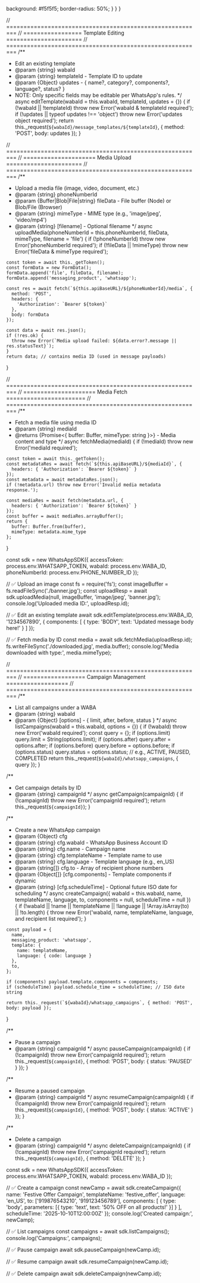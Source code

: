  background: #f5f5f5;
      border-radius: 50%;
    }
  }
}

// =========================================================
  // ================= Template Editing ======================
  // =========================================================
  /**
   * Edit an existing template
   * @param {string} wabaId
   * @param {string} templateId - Template ID to update
   * @param {Object} updates - { name?, category?, components?, language?, status? }
   * NOTE: Only specific fields may be editable per WhatsApp's rules.
   */
  async editTemplate(wabaId = this.wabaId, templateId, updates = {}) {
    if (!wabaId || !templateId) throw new Error('wabaId & templateId required');
    if (!updates || typeof updates !== 'object') throw new Error('updates object required');
    return this._request(`${wabaId}/message_templates/${templateId}`, { method: 'POST', body: updates });
  }

  // =========================================================
  // ===================== Media Upload ======================
  // =========================================================
  /**
   * Upload a media file (image, video, document, etc.)
   * @param {string} phoneNumberId
   * @param {Buffer|Blob|File|string} fileData - File buffer (Node) or Blob/File (Browser)
   * @param {string} mimeType - MIME type (e.g., 'image/jpeg', 'video/mp4')
   * @param {string} [filename] - Optional filename
   */
  async uploadMedia(phoneNumberId = this.phoneNumberId, fileData, mimeType, filename = 'file') {
    if (!phoneNumberId) throw new Error('phoneNumberId required');
    if (!fileData || !mimeType) throw new Error('fileData & mimeType required');

    const token = await this._getToken();
    const formData = new FormData();
    formData.append('file', fileData, filename);
    formData.append('messaging_product', 'whatsapp');

    const res = await fetch(`${this.apiBaseURL}/${phoneNumberId}/media`, {
      method: 'POST',
      headers: {
        'Authorization': `Bearer ${token}`
      },
      body: formData
    });

    const data = await res.json();
    if (!res.ok) {
      throw new Error(`Media upload failed: ${data.error?.message || res.statusText}`);
    }
    return data; // contains media ID (used in message payloads)
  }

  // =========================================================
  // ===================== Media Fetch =======================
  // =========================================================
  /**
   * Fetch a media file using media ID
   * @param {string} mediaId
   * @returns {Promise<{ buffer: Buffer, mimeType: string }>} - Media content and type
   */
  async fetchMedia(mediaId) {
    if (!mediaId) throw new Error('mediaId required');

    const token = await this._getToken();
    const metadataRes = await fetch(`${this.apiBaseURL}/${mediaId}`, {
      headers: { 'Authorization': `Bearer ${token}` }
    });
    const metadata = await metadataRes.json();
    if (!metadata.url) throw new Error('Invalid media metadata response.');

    const mediaRes = await fetch(metadata.url, {
      headers: { 'Authorization': `Bearer ${token}` }
    });
    const buffer = await mediaRes.arrayBuffer();
    return {
      buffer: Buffer.from(buffer),
      mimeType: metadata.mime_type
    };
  }



const sdk = new WhatsAppSDK({
  accessToken: process.env.WHATSAPP_TOKEN,
  wabaId: process.env.WABA_ID,
  phoneNumberId: process.env.PHONE_NUMBER_ID
});

// ✅ Upload an image
const fs = require('fs');
const imageBuffer = fs.readFileSync('./banner.jpg');
const uploadResp = await sdk.uploadMedia(null, imageBuffer, 'image/jpeg', 'banner.jpg');
console.log('Uploaded media ID:', uploadResp.id);

// ✅ Edit an existing template
await sdk.editTemplate(process.env.WABA_ID, '1234567890', {
  components: [
    { type: 'BODY', text: 'Updated message body here!' }
  ]
});

// ✅ Fetch media by ID
const media = await sdk.fetchMedia(uploadResp.id);
fs.writeFileSync('./downloaded.jpg', media.buffer);
console.log('Media downloaded with type:', media.mimeType);




// =========================================================
  // ================== Campaign Management ==================
  // =========================================================
  /**
   * List all campaigns under a WABA
   * @param {string} wabaId
   * @param {Object} [options] - { limit, after, before, status }
   */
  async listCampaigns(wabaId = this.wabaId, options = {}) {
    if (!wabaId) throw new Error('wabaId required');
    const query = {};
    if (options.limit) query.limit = String(options.limit);
    if (options.after) query.after = options.after;
    if (options.before) query.before = options.before;
    if (options.status) query.status = options.status; // e.g., ACTIVE, PAUSED, COMPLETED
    return this._request(`${wabaId}/whatsapp_campaigns`, { query });
  }

  /**
   * Get campaign details by ID
   * @param {string} campaignId
   */
  async getCampaign(campaignId) {
    if (!campaignId) throw new Error('campaignId required');
    return this._request(`${campaignId}`);
  }

  /**
   * Create a new WhatsApp campaign
   * @param {Object} cfg
   * @param {string} cfg.wabaId - WhatsApp Business Account ID
   * @param {string} cfg.name - Campaign name
   * @param {string} cfg.templateName - Template name to use
   * @param {string} cfg.language - Template language (e.g., en_US)
   * @param {string[]} cfg.to - Array of recipient phone numbers
   * @param {Object[]} [cfg.components] - Template components if dynamic
   * @param {string} [cfg.scheduleTime] - Optional future ISO date for scheduling
   */
  async createCampaign({ wabaId = this.wabaId, name, templateName, language, to, components = null, scheduleTime = null }) {
    if (!wabaId || !name || !templateName || !language || !Array.isArray(to) || !to.length) {
      throw new Error('wabaId, name, templateName, language, and recipient list required');
    }

    const payload = {
      name,
      messaging_product: 'whatsapp',
      template: {
        name: templateName,
        language: { code: language }
      },
      to,
    };

    if (components) payload.template.components = components;
    if (scheduleTime) payload.schedule_time = scheduleTime; // ISO date string

    return this._request(`${wabaId}/whatsapp_campaigns`, { method: 'POST', body: payload });
  }

  /**
   * Pause a campaign
   * @param {string} campaignId
   */
  async pauseCampaign(campaignId) {
    if (!campaignId) throw new Error('campaignId required');
    return this._request(`${campaignId}`, { method: 'POST', body: { status: 'PAUSED' } });
  }

  /**
   * Resume a paused campaign
   * @param {string} campaignId
   */
  async resumeCampaign(campaignId) {
    if (!campaignId) throw new Error('campaignId required');
    return this._request(`${campaignId}`, { method: 'POST', body: { status: 'ACTIVE' } });
  }

  /**
   * Delete a campaign
   * @param {string} campaignId
   */
  async deleteCampaign(campaignId) {
    if (!campaignId) throw new Error('campaignId required');
    return this._request(`${campaignId}`, { method: 'DELETE' });
  }



const sdk = new WhatsAppSDK({
  accessToken: process.env.WHATSAPP_TOKEN,
  wabaId: process.env.WABA_ID
});

// ✅ Create a campaign
const newCamp = await sdk.createCampaign({
  name: 'Festive Offer Campaign',
  templateName: 'festive_offer',
  language: 'en_US',
  to: ['919876543210', '919123456789'],
  components: [
    { type: 'body', parameters: [{ type: 'text', text: '50% OFF on all products!' }] }
  ],
  scheduleTime: '2025-10-10T12:00:00Z'
});
console.log('Created campaign:', newCamp);

// ✅ List campaigns
const campaigns = await sdk.listCampaigns();
console.log('Campaigns:', campaigns);

// ✅ Pause campaign
await sdk.pauseCampaign(newCamp.id);

// ✅ Resume campaign
await sdk.resumeCampaign(newCamp.id);

// ✅ Delete campaign
await sdk.deleteCampaign(newCamp.id);

  
  
